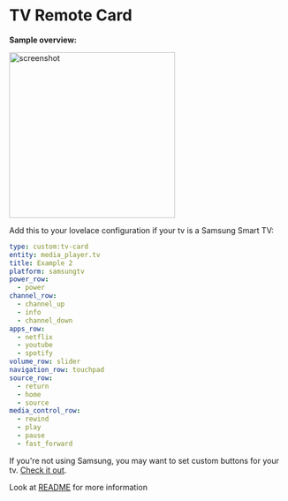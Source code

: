 
# TV Remote Card

**Sample overview:**

<img src="https://github.com/usernein/tv-card/blob/master/assets/screenshot.png" alt="screenshot" width="300"/>

Add this to your lovelace configuration if your tv is a Samsung Smart TV:

```yaml
type: custom:tv-card
entity: media_player.tv
title: Example 2
platform: samsungtv
power_row:
  - power
channel_row:
  - channel_up
  - info
  - channel_down
apps_row:
  - netflix
  - youtube
  - spotify
volume_row: slider
navigation_row: touchpad
source_row:
  - return
  - home
  - source
media_control_row:
  - rewind
  - play
  - pause
  - fast_forward
```

If you're not using Samsung, you may want to set custom buttons for your tv. [Check it out](https://github.com/usernein/tv-card/blob/master/README.md#notice).

Look at [README](https://github.com/usernein/tv-card/blob/master/README.md) for more information

